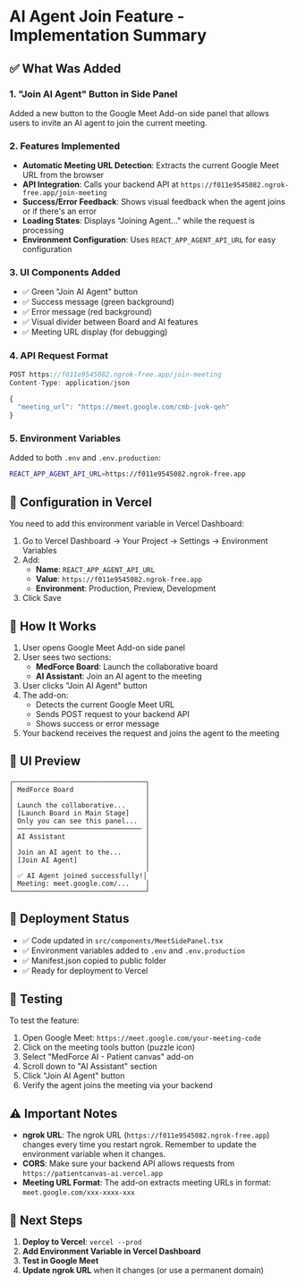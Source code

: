 # AI Agent Join Feature - Implementation Summary

## ✅ What Was Added

### 1. **"Join AI Agent" Button in Side Panel**

Added a new button to the Google Meet Add-on side panel that allows users to invite an AI agent to join the current meeting.

### 2. **Features Implemented**

- **Automatic Meeting URL Detection**: Extracts the current Google Meet URL from the browser
- **API Integration**: Calls your backend API at `https://f011e9545082.ngrok-free.app/join-meeting`
- **Success/Error Feedback**: Shows visual feedback when the agent joins or if there's an error
- **Loading States**: Displays "Joining Agent..." while the request is processing
- **Environment Configuration**: Uses `REACT_APP_AGENT_API_URL` for easy configuration

### 3. **UI Components Added**

- ✅ Green "Join AI Agent" button
- ✅ Success message (green background)
- ✅ Error message (red background)
- ✅ Visual divider between Board and AI features
- ✅ Meeting URL display (for debugging)

### 4. **API Request Format**

```javascript
POST https://f011e9545082.ngrok-free.app/join-meeting
Content-Type: application/json

{
  "meeting_url": "https://meet.google.com/cmb-jvok-qeh"
}
```

### 5. **Environment Variables**

Added to both `.env` and `.env.production`:
```bash
REACT_APP_AGENT_API_URL=https://f011e9545082.ngrok-free.app
```

## 🔧 Configuration in Vercel

You need to add this environment variable in Vercel Dashboard:

1. Go to Vercel Dashboard → Your Project → Settings → Environment Variables
2. Add:
   - **Name**: `REACT_APP_AGENT_API_URL`
   - **Value**: `https://f011e9545082.ngrok-free.app`
   - **Environment**: Production, Preview, Development
3. Click Save

## 📱 How It Works

1. User opens Google Meet Add-on side panel
2. User sees two sections:
   - **MedForce Board**: Launch the collaborative board
   - **AI Assistant**: Join an AI agent to the meeting
3. User clicks "Join AI Agent" button
4. The add-on:
   - Detects the current Google Meet URL
   - Sends POST request to your backend API
   - Shows success or error message
5. Your backend receives the request and joins the agent to the meeting

## 🎨 UI Preview

```
┌─────────────────────────────────┐
│ MedForce Board                  │
│                                 │
│ Launch the collaborative...     │
│ [Launch Board in Main Stage]    │
│ Only you can see this panel...  │
│ ─────────────────────────────── │
│ AI Assistant                    │
│                                 │
│ Join an AI agent to the...      │
│ [Join AI Agent]                 │
│                                 │
│ ✅ AI Agent joined successfully!│
│ Meeting: meet.google.com/...    │
└─────────────────────────────────┘
```

## 🚀 Deployment Status

- ✅ Code updated in `src/components/MeetSidePanel.tsx`
- ✅ Environment variables added to `.env` and `.env.production`
- ✅ Manifest.json copied to public folder
- ✅ Ready for deployment to Vercel

## 🧪 Testing

To test the feature:

1. Open Google Meet: `https://meet.google.com/your-meeting-code`
2. Click on the meeting tools button (puzzle icon)
3. Select "MedForce AI - Patient canvas" add-on
4. Scroll down to "AI Assistant" section
5. Click "Join AI Agent" button
6. Verify the agent joins the meeting via your backend

## ⚠️ Important Notes

- **ngrok URL**: The ngrok URL (`https://f011e9545082.ngrok-free.app`) changes every time you restart ngrok. Remember to update the environment variable when it changes.
- **CORS**: Make sure your backend API allows requests from `https://patientcanvas-ai.vercel.app`
- **Meeting URL Format**: The add-on extracts meeting URLs in format: `meet.google.com/xxx-xxxx-xxx`

## 🔄 Next Steps

1. **Deploy to Vercel**: `vercel --prod`
2. **Add Environment Variable in Vercel Dashboard**
3. **Test in Google Meet**
4. **Update ngrok URL** when it changes (or use a permanent domain)
